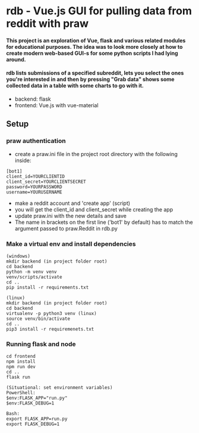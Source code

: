 # rdb - Vue.js GUI for pulling data from reddit with praw

#### This project is an exploration of Vue, flask and various related modules for educational purposes. The idea was to look more closely at how to create modern web-based GUI-s for some python scripts I had lying around.

#### rdb lists submissions of a specified subreddit, lets you select the ones you're interested in and then by pressing "Grab data" shows some collected data in a table with some charts to go with it.

- backend: flask
- frontend: Vue.js with vue-material

## Setup

### praw authentication

- create a praw.ini file in the project root directory with the following inside:

```
[bot1]
client_id=YOURCLIENTID
client_secret=YOURCLIENTSECRET
password=YOURPASSWORD
username=YOURUSERNAME
```

- make a reddit account and 'create app' (script)
- you will get the client_id and client_secret while creating the app
- update praw.ini with the new details and save
- The name in brackets on the first line ('bot1' by default) has to match the argument passed to praw.Reddit in rdb.py

### Make a virtual env and install dependencies

```
(windows)
mkdir backend (in project folder root)
cd backend
python -m venv venv
venv/scripts/activate
cd ..
pip install -r requirements.txt

(linux)
mkdir backend (in project folder root)
cd backend
virtualenv -p python3 venv (linux)
source venv/bin/activate
cd ..
pip3 install -r requiremenets.txt
```

### Running flask and node

```
cd frontend
npm install
npm run dev
cd ..
flask run

(Situational: set environment variables)
PowerShell:
$env:FLASK_APP="run.py"
$env:FLASK_DEBUG=1

Bash:
export FLASK_APP=run.py
export FLASK_DEBUG=1
```
